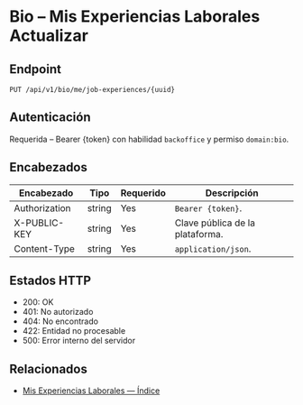 # Bio – Mis Experiencias Laborales Actualizar

## Endpoint

```
PUT /api/v1/bio/me/job-experiences/{uuid}
```

## Autenticación

Requerida – Bearer {token} con habilidad `backoffice` y permiso `domain:bio`.

## Encabezados

| Encabezado           | Tipo   | Requerido | Descripción |
| ---------------- | ------ | -------- | ----------- |
| Authorization    | string | Yes      | `Bearer {token}`. |
| X-PUBLIC-KEY     | string | Yes      | Clave pública de la plataforma. |
| Content-Type     | string | Yes      | `application/json`. |

## Estados HTTP

- 200: OK
- 401: No autorizado
- 404: No encontrado
- 422: Entidad no procesable
- 500: Error interno del servidor

## Relacionados

- [Mis Experiencias Laborales — Índice](MyJobExperiencesÍndice.md)
